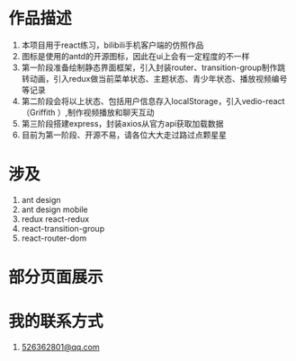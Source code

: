 # 作品描述

1. 本项目用于react练习，bilibili手机客户端的仿照作品
2. 图标是使用的antd的开源图标，因此在ui上会有一定程度的不一样
3. 第一阶段准备绘制静态界面框架，引入封装router、transition-group制作跳转动画，引入redux做当前菜单状态、主题状态、青少年状态、播放视频编号等记录
4. 第二阶段会将以上状态、包括用户信息存入localStorage，引入vedio-react（Griffith ）,制作视频播放和聊天互动
5. 第三阶段搭建express，封装axios从官方api获取加载数据
6. 目前为第一阶段、开源不易，请各位大大走过路过点颗星星



# 涉及

1. ant design 
2. ant design mobile
3. redux  react-redux
4. react-transition-group
5. react-router-dom

# 部分页面展示


# 我的联系方式
1. 526362801@qq.com

